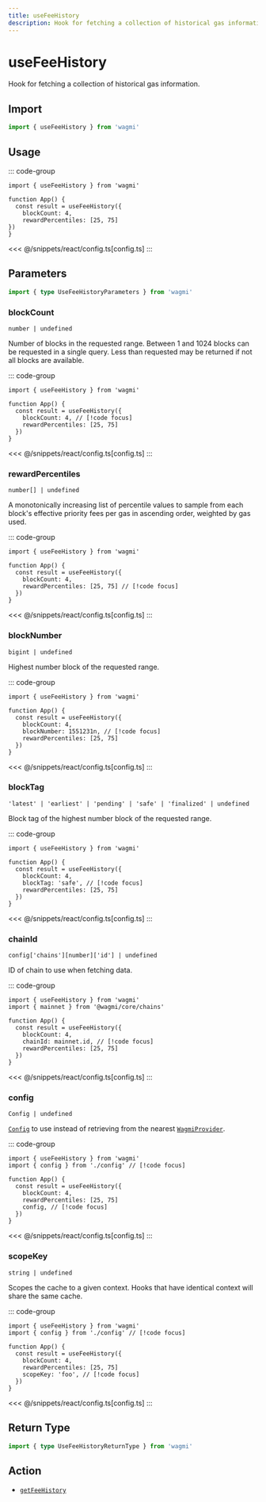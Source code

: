 ```yaml
---
title: useFeeHistory
description: Hook for fetching a collection of historical gas information.
---
```


<script setup>
const packageName = 'wagmi'
const actionName = 'getFeeHistory'
const typeName = 'GetFeeHistory'
const TData = 'bigint'
const TError = 'GetFeeHistoryErrorType'
</script>

# useFeeHistory

Hook for fetching a collection of historical gas information.

## Import

```ts
import { useFeeHistory } from 'wagmi'
```

## Usage

::: code-group
```tsx [index.tsx]
import { useFeeHistory } from 'wagmi'

function App() {
  const result = useFeeHistory({
    blockCount: 4,
    rewardPercentiles: [25, 75]
})
}
```
<<< @/snippets/react/config.ts[config.ts]
:::

## Parameters

```ts
import { type UseFeeHistoryParameters } from 'wagmi'
```

### blockCount

`number | undefined`

Number of blocks in the requested range. Between 1 and 1024 blocks can be requested in a single query. Less than requested may be returned if not all blocks are available.

::: code-group
```tsx [index.tsx]
import { useFeeHistory } from 'wagmi'

function App() {
  const result = useFeeHistory({
    blockCount: 4, // [!code focus]
    rewardPercentiles: [25, 75]
  })
}
```
<<< @/snippets/react/config.ts[config.ts]
:::

### rewardPercentiles

`number[] | undefined`

A monotonically increasing list of percentile values to sample from each block's effective priority fees per gas in ascending order, weighted by gas used.

::: code-group
```tsx [index.tsx]
import { useFeeHistory } from 'wagmi'

function App() {
  const result = useFeeHistory({
    blockCount: 4,
    rewardPercentiles: [25, 75] // [!code focus]
  })
}
```
<<< @/snippets/react/config.ts[config.ts]
:::

### blockNumber

`bigint | undefined`

Highest number block of the requested range.


::: code-group
```tsx [index.tsx]
import { useFeeHistory } from 'wagmi'

function App() {
  const result = useFeeHistory({
    blockCount: 4,
    blockNumber: 1551231n, // [!code focus]
    rewardPercentiles: [25, 75]
  })
}
```
<<< @/snippets/react/config.ts[config.ts]
:::

### blockTag

`'latest' | 'earliest' | 'pending' | 'safe' | 'finalized' | undefined`

Block tag of the highest number block of the requested range.

::: code-group
```tsx [index.tsx]
import { useFeeHistory } from 'wagmi'

function App() {
  const result = useFeeHistory({
    blockCount: 4,
    blockTag: 'safe', // [!code focus]
    rewardPercentiles: [25, 75]
  })
}
```
<<< @/snippets/react/config.ts[config.ts]
:::

### chainId

`config['chains'][number]['id'] | undefined`

ID of chain to use when fetching data.


::: code-group
```tsx [index.tsx]
import { useFeeHistory } from 'wagmi'
import { mainnet } from '@wagmi/core/chains'

function App() {
  const result = useFeeHistory({
    blockCount: 4,
    chainId: mainnet.id, // [!code focus]
    rewardPercentiles: [25, 75]
  })
}
```
<<< @/snippets/react/config.ts[config.ts]
:::

### config

`Config | undefined`

[`Config`](/react/api/createConfig#config) to use instead of retrieving from the nearest [`WagmiProvider`](/react/api/WagmiProvider).

::: code-group
```tsx [index.tsx]
import { useFeeHistory } from 'wagmi'
import { config } from './config' // [!code focus]

function App() {
  const result = useFeeHistory({
    blockCount: 4,
    rewardPercentiles: [25, 75]
    config, // [!code focus]
  })
}
```
<<< @/snippets/react/config.ts[config.ts]
:::

### scopeKey

`string | undefined`

Scopes the cache to a given context. Hooks that have identical context will share the same cache.

::: code-group
```tsx [index.tsx]
import { useFeeHistory } from 'wagmi'
import { config } from './config' // [!code focus]

function App() {
  const result = useFeeHistory({
    blockCount: 4,
    rewardPercentiles: [25, 75]
    scopeKey: 'foo', // [!code focus]
  })
}
```
<<< @/snippets/react/config.ts[config.ts]
:::

<!--@include: @shared/query-options.md-->

## Return Type

```ts
import { type UseFeeHistoryReturnType } from 'wagmi'
```

<!--@include: @shared/query-result.md-->

<!--@include: @shared/query-imports.md-->

## Action

- [`getFeeHistory`](/core/api/actions/getFeeHistory)
